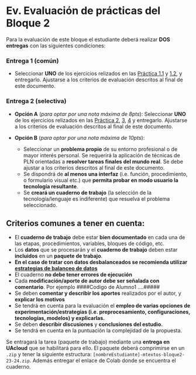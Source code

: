 
Ev. Evaluación de prácticas del Bloque 2
====================================

Para la evaluación de este bloque el estudiante deberá realizar **DOS entregas** con las siguientes condiciones:

### Entrega 1 (común)

* Seleccionar **UNO** de los ejercicios relizados en las [Práctica 1.1][p1] y [1.2][p2], y entregarlo. Ajustarse a los criterios de evaluación descritos al final de este documento.

### Entrega 2 (selectiva)

* **Opción A** (*para optar por una nota máxima de 8pts*): Seleccionar **UNO** de los ejercicios relizados en las [Práctica 2][p3], [3][p4], [4][p5] y entregarlo. Ajustarse a los criterios de evaluación descritos al final de este documento.

* **Opción B** (*para optar por una nota máxima de 10pts*): 
  - Seleccionar un **problema propio** de su entorno profesional o de mayor interés personal. Se requerirá la aplicación de técnicas de PLN orientadas a **resolver tareas finales del mundo real**. Se debe ajustar a los criterios descritos al final de este documento.
  - Se dispondrá de **al menos una interfaz** (i.e. función, procedimiento, o formulario visual etc.) que **permita probar en modo usuario la tecnología resultante**.
  - Se **creará un cuaderno de trabajo** (la selección de la tecnología/lenguaje es indiferente) que resuelva el problema seleccionado.




## Criterios comunes a tener en cuenta:

- El **cuaderno de trabajo** debe estar **bien documentado** en cada una de las etapas, procedimientos, variables, bloques de código, etc.  
- Los **datos** que se procesarán y el **cuaderno de trabajo** deben estar **incluidos** en un  **paquete de trabajo**.
- **En el caso de tratar con datos desbalanceados se recomienda utilizar [estrategias de balanceo de datos][p6]**
- El cuaderno **no debe tener errores de ejecución**
- Cada **modificación/aporte de autor debe ser señalada con comentario**. Por ejemplo ####Codigo de Alumno1 ....#####
- Se deben **comentar y describir los aportes** realizados por el autor, y **explicar los motivos**
- Se tendrá en cuenta para la evaluación el **empleo de varias opciones de experimentación/estrategias (i.e. preprocesamiento, configuraciones, tecnologías, modelos) y explicarlas.** 
- Se deben **describir discusiones** y **conclusiones del estudio.**
- Se tendrá en cuenta en la puntuación la complejidad de la propuesta.

Se entragará la tarea (paquete de trabajo) mediante una **entrega en UAcloud** que se habilitará para ello. El paquete deberá comprimirse en un ``.zip`` y tener la siguiente estructura: ``[nombreEstudiante]-mtextos-bloque2-23-24.zip``. Además entregar el enlace de Colab donde se encuentra el cuaderno.



[p1]: https://jaspock.github.io/mtextos2324/bloque3_p1_SA-Pipeline-Reviews.html
[p2]: https://jaspock.github.io/mtextos2324/bloque3_p2_SA-Transformers-Basic.html
[p3]: https://jaspock.github.io/mtextos2324/bloque3_p3_SA-Transformers-Training-FineTuning.html
[p4]: https://jaspock.github.io/mtextos2324/bloque3_p4_SA-Transformers-Training-Custom.html
[p5]: https://jaspock.github.io/mtextos2324/bloque3_p5-SA-Ensemble.html
[p6]: https://machinelearningmastery.com/random-oversampling-and-undersampling-for-imbalanced-classification/
